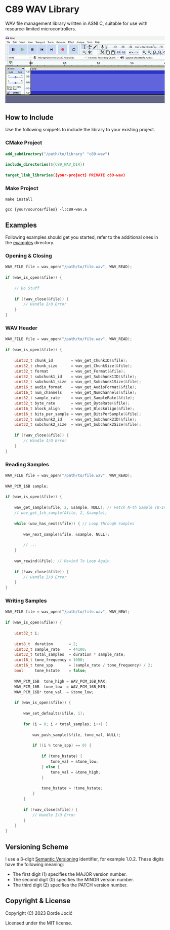# C89 WAV Library

WAV file management library written in ASNI C, suitable for use with resource-limited microcontrollers.

![Demo](assets/images/demo.gif)

## How to Include

Use the following snippets to include the library to your existing project.

### CMake Project

```cmake
add_subdirectory("/path/to/library" "c89-wav")

include_directories(${C89_WAV_DIR})

target_link_libraries({your-project} PRIVATE c89-wav)
```

### Make Project

```make
make install

gcc {your/source/files} -l:c89-wav.a
```



## Examples

Following examples should get you started, refer to the additional ones in the [examples](./examples) directory.

### Opening & Closing

```c
WAV_FILE file = wav_open("/path/to/file.wav", WAV_READ);

if (wav_is_open(&file)) {
    
    // Do Stuff
    
    if (!wav_close(&file)) {
        // Handle I/O Error
    }
}
```

### WAV Header

```c
WAV_FILE file = wav_open("/path/to/file.wav", WAV_READ);

if (wav_is_open(&file)) {
    
    uint32_t chunk_id        = wav_get_ChunkID(&file);
    uint32_t chunk_size      = wav_get_ChunkSize(&file);
    uint32_t format          = wav_get_Format(&file);
    uint32_t subchunk1_id    = wav_get_Subchunk1ID(&file);
    uint32_t subchunk1_size  = wav_get_Subchunk1Size(&file);
    uint16_t audio_format    = wav_get_AudioFormat(&file);
    uint16_t num_channels    = wav_get_NumChannels(&file);
    uint32_t sample_rate     = wav_get_SampleRate(&file);
    uint32_t byte_rate       = wav_get_ByteRate(&file);
    uint16_t block_align     = wav_get_BlockAlign(&file);
    uint16_t bits_per_sample = wav_get_BitsPerSample(&file);
    uint32_t subchunk2_id    = wav_get_Subchunk2ID(&file);
    uint32_t subchunk2_size  = wav_get_Subchunk2Size(&file);
    
    if (!wav_close(&file)) {
        // Handle I/O Error
    }
}
```

### Reading Samples

```c
WAV_FILE file = wav_open("/path/to/file.wav", WAV_READ);

WAV_PCM_16B sample;

if (wav_is_open(&file)) {
    
    wav_get_sample(&file, 2, &sample, NULL); // Fetch N-th Sample (0-Indexed)
    // wav_get_1ch_sample(&file, 2, &sample);
    
    while (wav_has_next(&file)) { // Loop Through Samples
        
        wav_next_sample(&file, &sample, NULL);
        
        // ...
    }
    
    wav_rewind(&file); // Rewind To Loop Again
    
    if (!wav_close(&file)) {
        // Handle I/O Error
    }
}
```

### Writing Samples

```c
WAV_FILE file = wav_open("/path/to/file.wav", WAV_NEW);

if (wav_is_open(&file)) {
    
    uint32_t i;
    
    uint8_t  duration       = 2;
    uint32_t sample_rate    = 44100;
    uint32_t total_samples  = duration * sample_rate;
    uint16_t tone_frequency = 1000;
    uint16_t tone_spp       = (sample_rate / tone_frequency) / 2;
    bool     tone_hstate    = false;
    
    WAV_PCM_16B  tone_high = WAV_PCM_16B_MAX;
    WAV_PCM_16B  tone_low  = WAV_PCM_16B_MIN;
    WAV_PCM_16B* tone_val  = &tone_low;
    
    if (wav_is_open(&file)) {
        
        wav_set_defaults(&file, 1);
        
        for (i = 0; i < total_samples; i++) {
            
            wav_push_sample(&file, tone_val, NULL);
            
            if ((i % tone_spp) == 0) {
                
                if (tone_hstate) {
                    tone_val = &tone_low;
                } else {
                    tone_val = &tone_high;
                }
                
                tone_hstate = !tone_hstate;
            }
        }
        
        if (!wav_close(&file)) {
            // Handle I/O Error
        }
    }
}
```

## Versioning Scheme

I use a 3-digit [Semantic Versioning](https://semver.org/spec/v2.0.0.html) identifier, for example 1.0.2. These digits have the following meaning:

*   The first digit (1) specifies the MAJOR version number.
*   The second digit (0) specifies the MINOR version number.
*   The third digit (2) specifies the PATCH version number.

## Copyright & License

Copyright (C) 2023 Đorđe Jocić

Licensed under the MIT license.
